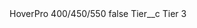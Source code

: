 <?xml version="1.0" encoding="UTF-8"?>
<CustomMetadata xmlns="http://soap.sforce.com/2006/04/metadata" xmlns:xsi="http://www.w3.org/2001/XMLSchema-instance" xmlns:xsd="http://www.w3.org/2001/XMLSchema">
    <label>HoverPro 400/450/550</label>
    <protected>false</protected>
    <values>
        <field>Tier__c</field>
        <value xsi:type="xsd:string">Tier 3</value>
    </values>
</CustomMetadata>
